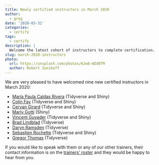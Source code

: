 ```yaml
---
title: Newly certified instructors in March 2020
author:
  - greg
date: '2020-03-31'
categories:
  - certify
tags:
  - certify
description: |
  Welcome the latest cohort of instructors to complete certification.
slug: march-2020-instructors
photo:
  url: https://unsplash.com/photos/6Jw8-WZd0TM
  author: Robert Zunikoff
---
```


We are very pleased to have welcomed nine new certified instructors in March 2020:

-   [María Paula Caldas Rivera](https://education.rstudio.com/trainers/people/caldas_rivera+maria_paula/) (Tidyverse and Shiny)
-   [Colin Fay](https://education.rstudio.com/trainers/people/fay+colin/) (Tidyverse and Shiny)
-   [Cervan Girard](https://education.rstudio.com/trainers/people/girard+cervan/) (Tidyverse and Shiny)
-   [Marly Gotti](https://education.rstudio.com/trainers/people/gotti+marly) (Shiny)
-   [Vincent Guyader](https://education.rstudio.com/trainers/people/guyader+vincent/) (Tidyverse and Shiny)
-   [Brad Lindblad](https://education.rstudio.com/trainers/people/lindblad+brad/) (Tidyverse)
-   [Daryn Ramsden](https://education.rstudio.com/trainers/people/ramsden+daryn/) (Tidyverse)
-   [Sebastien Rochette](https://education.rstudio.com/trainers/people/rochette+sebastien) (Tidyverse and Shiny)
-   [Gregor Thomas](https://education.rstudio.com/trainers/people/thomas+gregor/) (Tidyverse)

If you would like to speak with them or any of our other trainers,
their contact information is on the [trainers' roster](http://education.rstudio.com/trainers)
and they would be happy to hear from you.
